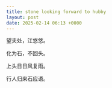 ```yaml
---
title: stone looking forward to hubby
layout: post
date: 2025-02-14 06:13 +0000
---
```


望夫处，江悠悠。

化为石，不回头。

上头日日风复雨。

行人归来石应语。
